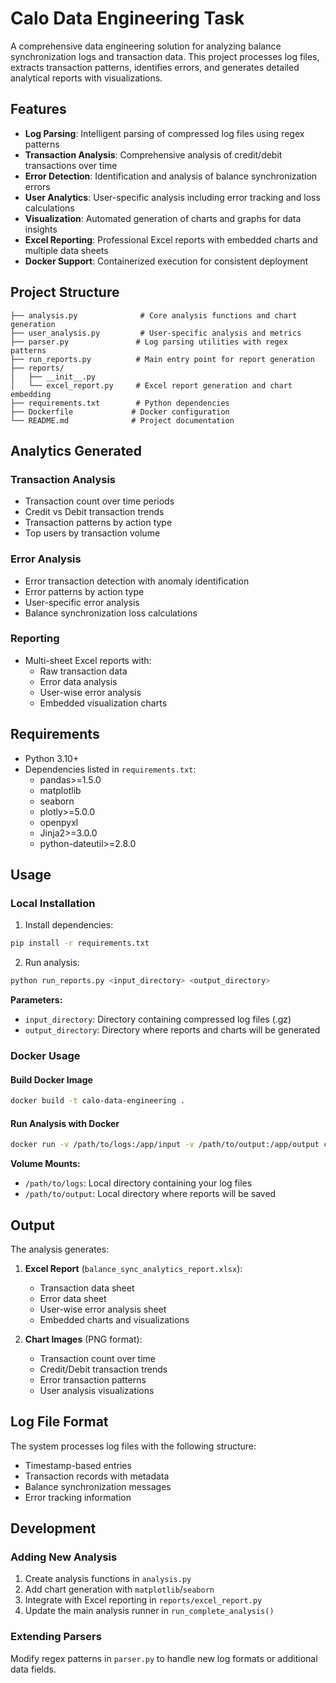 # Calo Data Engineering Task

A comprehensive data engineering solution for analyzing balance synchronization logs and transaction data. This project processes log files, extracts transaction patterns, identifies errors, and generates detailed analytical reports with visualizations.

## Features

- **Log Parsing**: Intelligent parsing of compressed log files using regex patterns
- **Transaction Analysis**: Comprehensive analysis of credit/debit transactions over time
- **Error Detection**: Identification and analysis of balance synchronization errors
- **User Analytics**: User-specific analysis including error tracking and loss calculations
- **Visualization**: Automated generation of charts and graphs for data insights
- **Excel Reporting**: Professional Excel reports with embedded charts and multiple data sheets
- **Docker Support**: Containerized execution for consistent deployment

## Project Structure

```
├── analysis.py              # Core analysis functions and chart generation
├── user_analysis.py         # User-specific analysis and metrics
├── parser.py               # Log parsing utilities with regex patterns
├── run_reports.py          # Main entry point for report generation
├── reports/
│   ├── __init__.py
│   └── excel_report.py     # Excel report generation and chart embedding
├── requirements.txt        # Python dependencies
├── Dockerfile             # Docker configuration
└── README.md              # Project documentation
```

## Analytics Generated

### Transaction Analysis
- Transaction count over time periods
- Credit vs Debit transaction trends
- Transaction patterns by action type
- Top users by transaction volume

### Error Analysis
- Error transaction detection with anomaly identification
- Error patterns by action type
- User-specific error analysis
- Balance synchronization loss calculations

### Reporting
- Multi-sheet Excel reports with:
  - Raw transaction data
  - Error data analysis
  - User-wise error analysis
  - Embedded visualization charts

## Requirements

- Python 3.10+
- Dependencies listed in `requirements.txt`:
  - pandas>=1.5.0
  - matplotlib
  - seaborn
  - plotly>=5.0.0
  - openpyxl
  - Jinja2>=3.0.0
  - python-dateutil>=2.8.0

## Usage

### Local Installation

1. Install dependencies:
```bash
pip install -r requirements.txt
```

2. Run analysis:
```bash
python run_reports.py <input_directory> <output_directory>
```

**Parameters:**
- `input_directory`: Directory containing compressed log files (.gz)
- `output_directory`: Directory where reports and charts will be generated

### Docker Usage

#### Build Docker Image
```bash
docker build -t calo-data-engineering .
```

#### Run Analysis with Docker
```bash
docker run -v /path/to/logs:/app/input -v /path/to/output:/app/output calo-data-engineering /app/input /app/output
```

**Volume Mounts:**
- `/path/to/logs`: Local directory containing your log files
- `/path/to/output`: Local directory where reports will be saved

## Output

The analysis generates:

1. **Excel Report** (`balance_sync_analytics_report.xlsx`):
   - Transaction data sheet
   - Error data sheet  
   - User-wise error analysis sheet
   - Embedded charts and visualizations

2. **Chart Images** (PNG format):
   - Transaction count over time
   - Credit/Debit transaction trends
   - Error transaction patterns
   - User analysis visualizations

## Log File Format

The system processes log files with the following structure:
- Timestamp-based entries
- Transaction records with metadata
- Balance synchronization messages
- Error tracking information

## Development

### Adding New Analysis

1. Create analysis functions in `analysis.py`
2. Add chart generation with `matplotlib`/`seaborn`
3. Integrate with Excel reporting in `reports/excel_report.py`
4. Update the main analysis runner in `run_complete_analysis()`

### Extending Parsers

Modify regex patterns in `parser.py` to handle new log formats or additional data fields.
